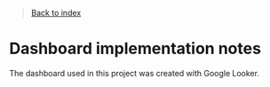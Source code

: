 >[Back to index](../README.md)

# Dashboard implementation notes

The dashboard used in this project was created with Google Looker.
